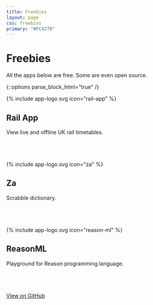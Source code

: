 ```yaml
---
title: Freebies
layout: page
css: freebies
primary: "#FC427B"
---
```


# Freebies

All the apps below are free. Some are even open source.

{::options parse_block_html="true" /}

<div class="grid">

<div class="grid__tile">

{% include app-logo.svg icon="rail-app" %}

## Rail App

View live and offline UK rail timetables.

<a href="https://apps.apple.com/us/app/railapp/id1435522644?mt=8" style="display:inline-block;overflow:hidden;background:url(https://linkmaker.itunes.apple.com/en-gb/badge-lrg.svg?releaseDate=2020-04-06&kind=iossoftware&bubble=ios_apps) no-repeat;width:135px;height:40px;"></a>

</div>

<div class="grid__tile">

{% include app-logo.svg icon="za" %}

## Za

Scrabble dictionary.

<a href="https://apps.apple.com/us/app/za-scrabble-word-lookup/id1159847785?mt=8" style="display:inline-block;overflow:hidden;background:url(https://linkmaker.itunes.apple.com/en-gb/badge-lrg.svg?releaseDate=2020-04-06&kind=iossoftware&bubble=ios_apps) no-repeat;width:135px;height:40px;"></a>

</div>

<div class="grid__tile">

{% include app-logo.svg icon="reason-ml" %}

## ReasonML

Playground for Reason programming language.

<a href="https://apps.apple.com/us/app/reasonml/id1507769834?mt=8" style="display:inline-block;overflow:hidden;background:url(https://linkmaker.itunes.apple.com/en-gb/badge-lrg.svg?releaseDate=2020-04-06&kind=iossoftware&bubble=ios_apps) no-repeat;width:135px;height:40px;"></a>

<a href="https://github.com/jacobp100/reasonml-playground-native">View on GitHub</a>

</div>

</div>
